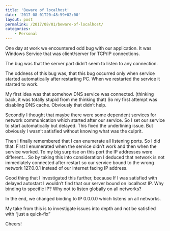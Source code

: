 ```yaml
---
title: 'Beware of localhost'
date: '2017-08-01T20:48:59+02:00'
layout: post
permalink: /2017/08/01/beware-of-localhost/
categories:
    - Personal
---
```


One day at work we encountered odd bug with our application. It was Windows Service that was client/server for TCP/IP connections.

The bug was that the server part didn’t seem to listen to any connection.

The oddness of this bug was, that this bug occurred only when service started automatically after restarting PC. When we restarted the service it started to work.

My first idea was that somehow DNS service was connected. (thinking back, it was totally stupid from me thinking that) So my first attempt was disabling DNS cache. Obviously that didn’t help.

Secondly I thought that maybe there were some dependent services for network communication which started after our service. So I set our service to start automatically but delayed. This fixed the underlining issue. But obviously I wasn’t satisfied without knowing what was the culprit.

Then I finally remembered that I can enumerate all listening ports. So I did that. First I enumerated when the service didn’t work and then when the service worked. To my big surprise on this port the IP addresses were different… So by taking this into consideration I deduced that network is not immediately connected after restart so our service bound to the wrong network 127.0.0.1 instead of our internet facing IP address.

Good thing that I investigated this further, because If I was satisfied with delayed autostart I wouldn’t find that our server bound on localhost IP. Why binding to specific IP? Why not to listen globally on all networks?

In the end, we changed binding to IP 0.0.0.0 which listens on all networks.

My take from this is to investigate issues into depth and not be satisfied with “just a quick-fix”

Cheers!